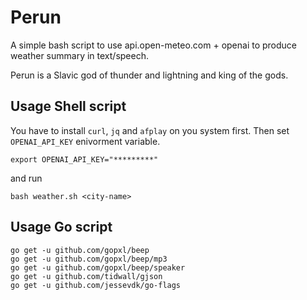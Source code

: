 # Perun

A simple bash script to use api.open-meteo.com + openai to produce weather summary in text/speech.

Perun is a Slavic god of thunder and lightning and king of the gods.

## Usage Shell script

You have to install `curl`, `jq` and `afplay` on you system first. Then set `OPENAI_API_KEY` enivorment variable.
```
export OPENAI_API_KEY="*********"
```
and run 
```
bash weather.sh <city-name>
```

## Usage Go script

```
go get -u github.com/gopxl/beep  
go get -u github.com/gopxl/beep/mp3
go get -u github.com/gopxl/beep/speaker
go get -u github.com/tidwall/gjson
go get -u github.com/jessevdk/go-flags
```